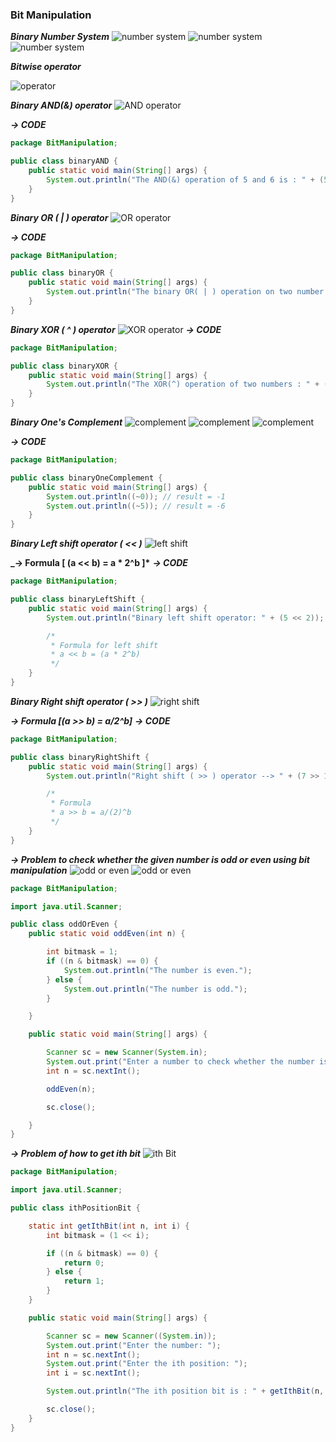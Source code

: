### Bit Manipulation

**_Binary Number System_**
![number system](image.png)
![number system](image1.png)
![number system](image2.png)

**_Bitwise operator_**

![operator](image3.png)

**_Binary AND(&) operator_**
![AND operator](image4.png)

**_-> CODE_**

```java
package BitManipulation;

public class binaryAND {
    public static void main(String[] args) {
        System.out.println("The AND(&) operation of 5 and 6 is : " + (5 & 6));
    }
}
```

**_Binary OR ( | ) operator_**
![OR operator](image5.png)

**_-> CODE_**

```java
package BitManipulation;

public class binaryOR {
    public static void main(String[] args) {
        System.out.println("The binary OR( | ) operation on two number resulting in : " + (5 | 6));
    }
}
```

**_Binary XOR ( ^ ) operator_**
![XOR operator](image6.png)
**_-> CODE_**

```java
package BitManipulation;

public class binaryXOR {
    public static void main(String[] args) {
        System.out.println("The XOR(^) operation of two numbers : " + (5 ^ 6));
    }
}
```

**_Binary One's Complement_**
![complement](image7.png)
![complement](image8.png)
![complement](image9.png)

**_-> CODE_**

```java
package BitManipulation;

public class binaryOneComplement {
    public static void main(String[] args) {
        System.out.println((~0)); // result = -1
        System.out.println((~5)); // result = -6
    }
}
```

**_Binary Left shift operator ( << )_**
![left shift](image10.png)

**\_-> Formula [ (a << b) = a * 2^b ]\***
**_-> CODE_**

```java
package BitManipulation;

public class binaryLeftShift {
    public static void main(String[] args) {
        System.out.println("Binary left shift operator: " + (5 << 2));

        /*
         * Formula for left shift
         * a << b = (a * 2^b)
         */
    }
}
```

**_Binary Right shift operator ( >> )_**
![right shift](image11.png)

**_-> Formula [(a >> b) = a/2^b]_**
**_-> CODE_**

```java
package BitManipulation;

public class binaryRightShift {
    public static void main(String[] args) {
        System.out.println("Right shift ( >> ) operator --> " + (7 >> 1));

        /*
         * Formula
         * a >> b = a/(2)^b
         */
    }
}
```

**_-> Problem to check whether the given number is odd or even using bit manipulation_**
![odd or even](image12.png)
![odd or even](image13.png)

```java
package BitManipulation;

import java.util.Scanner;

public class oddOrEven {
    public static void oddEven(int n) {

        int bitmask = 1;
        if ((n & bitmask) == 0) {
            System.out.println("The number is even.");
        } else {
            System.out.println("The number is odd.");
        }

    }

    public static void main(String[] args) {

        Scanner sc = new Scanner(System.in);
        System.out.print("Enter a number to check whether the number is odd or even : ");
        int n = sc.nextInt();

        oddEven(n);

        sc.close();

    }
}
```

**_-> Problem of how to get ith bit_**
![ith Bit](image14.png)

```java
package BitManipulation;

import java.util.Scanner;

public class ithPositionBit {

    static int getIthBit(int n, int i) {
        int bitmask = (1 << i);

        if ((n & bitmask) == 0) {
            return 0;
        } else {
            return 1;
        }
    }

    public static void main(String[] args) {

        Scanner sc = new Scanner((System.in));
        System.out.print("Enter the number: ");
        int n = sc.nextInt();
        System.out.print("Enter the ith position: ");
        int i = sc.nextInt();

        System.out.println("The ith position bit is : " + getIthBit(n, i));

        sc.close();
    }
}
```

